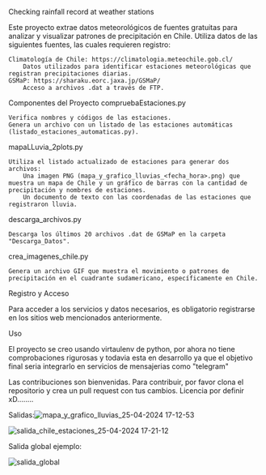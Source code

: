 Checking rainfall record at weather stations

Este proyecto extrae datos meteorológicos de fuentes gratuitas para analizar y visualizar patrones de precipitación en Chile. Utiliza datos de las siguientes fuentes, las cuales requieren registro:

    Climatología de Chile: https://climatologia.meteochile.gob.cl/
        Datos utilizados para identificar estaciones meteorológicas que registran precipitaciones diarias.
    GSMaP: https://sharaku.eorc.jaxa.jp/GSMaP/
        Acceso a archivos .dat a través de FTP.

Componentes del Proyecto
compruebaEstaciones.py

    Verifica nombres y códigos de las estaciones.
    Genera un archivo con un listado de las estaciones automáticas (listado_estaciones_automaticas.py).

mapaLLuvia_2plots.py

    Utiliza el listado actualizado de estaciones para generar dos archivos:
        Una imagen PNG (mapa_y_grafico_lluvias_<fecha_hora>.png) que muestra un mapa de Chile y un gráfico de barras con la cantidad de precipitación y nombres de estaciones.
        Un documento de texto con las coordenadas de las estaciones que registraron lluvia.

descarga_archivos.py

    Descarga los últimos 20 archivos .dat de GSMaP en la carpeta "Descarga_Datos".

crea_imagenes_chile.py

    Genera un archivo GIF que muestra el movimiento o patrones de precipitación en el cuadrante sudamericano, específicamente en Chile.

Registro y Acceso

Para acceder a los servicios y datos necesarios, es obligatorio registrarse en los sitios web mencionados anteriormente.

Uso

El proyecto se creo usando virtaulenv de python, por ahora no tiene comprobaciones rigurosas y todavia esta en desarrollo ya que el objetivo final seria integrarlo en servicios de mensajerias como "telegram"   

Las contribuciones son bienvenidas. Para contribuir, por favor clona el repositorio y crea un pull request con tus cambios.
Licencia por definir xD........

Salidas:![mapa_y_grafico_lluvias_25-04-2024 17-12-53](https://github.com/coke02/plot_lluvia_chile_gsmap/assets/25438330/8547e8f2-09be-420a-ba4c-f6ad6d31d9f7)

![salida_chile_estaciones_25-04-2024 17-21-12](https://github.com/coke02/plot_lluvia_chile_gsmap/assets/25438330/61130c3d-534a-40d6-aead-80da64011ad4)

Salida global ejemplo:

![salida_global](https://github.com/coke02/plot_lluvia_chile_gsmap/assets/25438330/08260078-6fef-4480-85a5-f1d2a96c1ce7)



